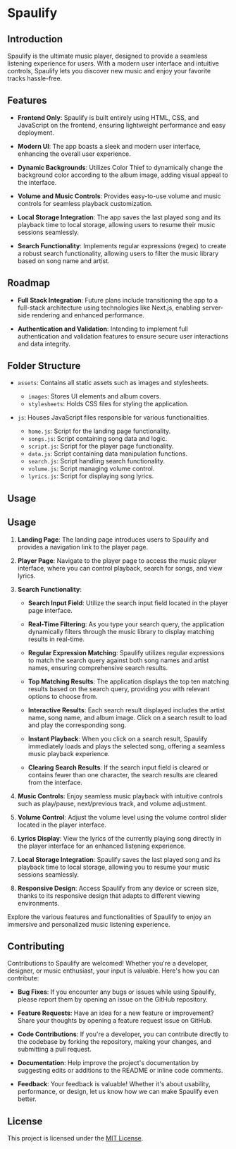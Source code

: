 # Spaulify

## Introduction

Spaulify is the ultimate music player, designed to provide a seamless listening experience for users. With a modern user interface and intuitive controls, Spaulify lets you discover new music and enjoy your favorite tracks hassle-free.

## Features

- **Frontend Only**: Spaulify is built entirely using HTML, CSS, and JavaScript on the frontend, ensuring lightweight performance and easy deployment.

- **Modern UI**: The app boasts a sleek and modern user interface, enhancing the overall user experience.

- **Dynamic Backgrounds**: Utilizes Color Thief to dynamically change the background color according to the album image, adding visual appeal to the interface.

- **Volume and Music Controls**: Provides easy-to-use volume and music controls for seamless playback customization.

- **Local Storage Integration**: The app saves the last played song and its playback time to local storage, allowing users to resume their music sessions seamlessly.

- **Search Functionality**: Implements regular expressions (regex) to create a robust search functionality, allowing users to filter the music library based on song name and artist.

## Roadmap

- **Full Stack Integration**: Future plans include transitioning the app to a full-stack architecture using technologies like Next.js, enabling server-side rendering and enhanced performance.

- **Authentication and Validation**: Intending to implement full authentication and validation features to ensure secure user interactions and data integrity.

## Folder Structure

- `assets`: Contains all static assets such as images and stylesheets.
  - `images`: Stores UI elements and album covers.
  - `stylesheets`: Holds CSS files for styling the application.

- `js`: Houses JavaScript files responsible for various functionalities.
  - `home.js`: Script for the landing page functionality.
  - `songs.js`: Script containing song data and logic.
  - `script.js`: Script for the player page functionality.
  - `data.js`: Script containing data manipulation functions.
  - `search.js`: Script handling search functionality.
  - `volume.js`: Script managing volume control.
  - `lyrics.js`: Script for displaying song lyrics.

## Usage
## Usage

1. **Landing Page**: The landing page introduces users to Spaulify and provides a navigation link to the player page.
   
2. **Player Page**: Navigate to the player page to access the music player interface, where you can control playback, search for songs, and view lyrics.

3. **Search Functionality**:

    - **Search Input Field**: Utilize the search input field located in the player page interface.
    
    - **Real-Time Filtering**: As you type your search query, the application dynamically filters through the music library to display matching results in real-time.
    
    - **Regular Expression Matching**: Spaulify utilizes regular expressions to match the search query against both song names and artist names, ensuring comprehensive search results.
    
    - **Top Matching Results**: The application displays the top ten matching results based on the search query, providing you with relevant options to choose from.
    
    - **Interactive Results**: Each search result displayed includes the artist name, song name, and album image. Click on a search result to load and play the corresponding song.
    
    - **Instant Playback**: When you click on a search result, Spaulify immediately loads and plays the selected song, offering a seamless music playback experience.
    
    - **Clearing Search Results**: If the search input field is cleared or contains fewer than one character, the search results are cleared from the interface.

4. **Music Controls**: Enjoy seamless music playback with intuitive controls such as play/pause, next/previous track, and volume adjustment.

5. **Volume Control**: Adjust the volume level using the volume control slider located in the player interface.

6. **Lyrics Display**: View the lyrics of the currently playing song directly in the player interface for an enhanced listening experience.

7. **Local Storage Integration**: Spaulify saves the last played song and its playback time to local storage, allowing you to resume your music sessions seamlessly.

8. **Responsive Design**: Access Spaulify from any device or screen size, thanks to its responsive design that adapts to different viewing environments.

Explore the various features and functionalities of Spaulify to enjoy an immersive and personalized music listening experience.

## Contributing

Contributions to Spaulify are welcomed! Whether you're a developer, designer, or music enthusiast, your input is valuable. Here's how you can contribute:

- **Bug Fixes**: If you encounter any bugs or issues while using Spaulify, please report them by opening an issue on the GitHub repository.

- **Feature Requests**: Have an idea for a new feature or improvement? Share your thoughts by opening a feature request issue on GitHub.

- **Code Contributions**: If you're a developer, you can contribute directly to the codebase by forking the repository, making your changes, and submitting a pull request.

- **Documentation**: Help improve the project's documentation by suggesting edits or additions to the README or inline code comments.

- **Feedback**: Your feedback is valuable! Whether it's about usability, performance, or design, let us know how we can make Spaulify even better.

## License

This project is licensed under the [MIT License](LICENSE).
